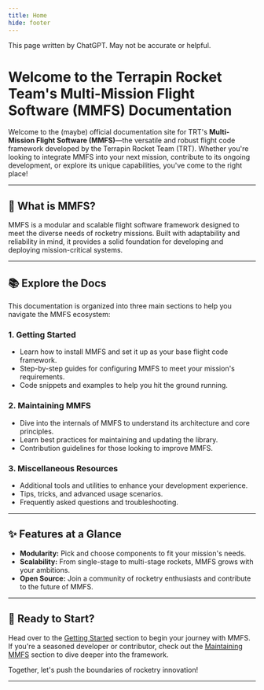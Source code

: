 ```yaml
---
title: Home
hide: footer
---
```

This page written by ChatGPT. May not be accurate or helpful.

# Welcome to the Terrapin Rocket Team's Multi-Mission Flight Software (MMFS) Documentation

Welcome to the (maybe) official documentation site for TRT's **Multi-Mission Flight Software (MMFS)**—the versatile and robust flight code framework developed by the Terrapin Rocket Team (TRT). Whether you're looking to integrate MMFS into your next mission, contribute to its ongoing development, or explore its unique capabilities, you've come to the right place!

---

## 🚀 What is MMFS?
MMFS is a modular and scalable flight software framework designed to meet the diverse needs of rocketry missions. Built with adaptability and reliability in mind, it provides a solid foundation for developing and deploying mission-critical systems. 

---

## 📚 Explore the Docs

This documentation is organized into three main sections to help you navigate the MMFS ecosystem:

### 1. **Getting Started**
   - Learn how to install MMFS and set it up as your base flight code framework.
   - Step-by-step guides for configuring MMFS to meet your mission's requirements.
   - Code snippets and examples to help you hit the ground running.

### 2. **Maintaining MMFS**
   - Dive into the internals of MMFS to understand its architecture and core principles.
   - Learn best practices for maintaining and updating the library.
   - Contribution guidelines for those looking to improve MMFS.

### 3. **Miscellaneous Resources**
   - Additional tools and utilities to enhance your development experience.
   - Tips, tricks, and advanced usage scenarios.
   - Frequently asked questions and troubleshooting.

---

## ✨ Features at a Glance
- **Modularity:** Pick and choose components to fit your mission's needs.
- **Scalability:** From single-stage to multi-stage rockets, MMFS grows with your ambitions.
- **Open Source:** Join a community of rocketry enthusiasts and contribute to the future of MMFS.

---

## 🌟 Ready to Start?
Head over to the [Getting Started](#) section to begin your journey with MMFS. If you're a seasoned developer or contributor, check out the [Maintaining MMFS](#) section to dive deeper into the framework.

Together, let's push the boundaries of rocketry innovation!

---